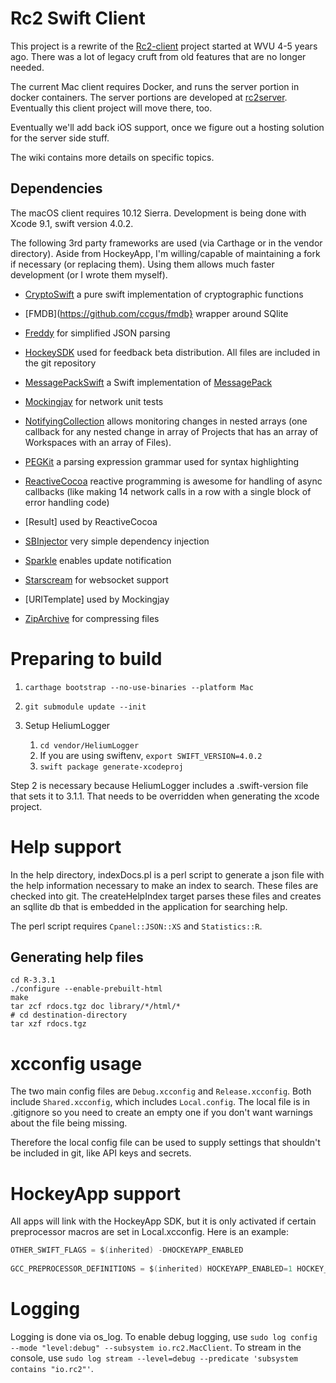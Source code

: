 # Rc2 Swift Client

This project is a rewrite of the [Rc2-client](https://github.com/wvuRc2/rc2client) project started at WVU 4-5 years ago. There was a lot of legacy cruft from old features that are no longer needed.

The current Mac client requires Docker, and runs the server portion in docker containers. The server portions are developed at [rc2server](https://github.com/rc2server/rc2). Eventually this client project will move there, too.

Eventually we'll add back iOS support, once we figure out a hosting solution for the server side stuff.

The wiki contains more details on specific topics.

## Dependencies

The macOS client requires 10.12 Sierra. Development is being done with Xcode 9.1, swift version 4.0.2.

The following 3rd party frameworks are used (via Carthage or in the vendor directory). Aside from HockeyApp, I'm willing/capable of maintaining a fork if necessary (or replacing them). Using them allows much faster development (or I wrote them myself).

* [CryptoSwift](https://github.com/krzyzanowskim/CryptoSwift.git) a pure swift implementation of cryptographic functions

* [FMDB](https://github.com/ccgus/fmdb} wrapper around SQlite

* [Freddy](https://github.com/bignerdranch/Freddy) for simplified JSON parsing

* [HockeySDK](https://hockeyapp.net/) used for feedback beta distribution. All files are included in the git repository

* [MessagePackSwift](https://github.com/mlilback/MessagePackSwift.git) a Swift implementation of [MessagePack](http://msgpack.org/)

* [Mockingjay](https://github.com/kylef/Mockingjay) for network unit tests

* [NotifyingCollection](https://github.com/mlilback/NotifyingCollection) allows monitoring changes in nested arrays (one callback for any nested change in array of Projects that has an array of Workspaces with an array of Files).

* [PEGKit](https://github.com/itod/pegkit.git) a parsing expression grammar used for syntax highlighting

* [ReactiveCocoa](https://github.com/ReactiveCocoa/ReactiveCocoa) reactive programming is awesome for handling of async callbacks (like making 14 network calls in a row with a single block of error handling code)

* [Result] used by ReactiveCocoa

* [SBInjector](https://github.com/mlilback/SBInjector.git) very simple dependency injection

* [Sparkle](https://sparkle-project.org/) enables update notification

* [Starscream](https://github.com/daltoniam/Starscream) for websocket support

* [URITemplate] used by Mockingjay

* [ZipArchive](https://github.com/ZipArchive/ZipArchive) for compressing files

# Preparing to build

1. `carthage bootstrap --no-use-binaries --platform Mac`

2. `git submodule update --init`

3. Setup HeliumLogger

	1. `cd vendor/HeliumLogger`
	2. If you are using swiftenv, `export SWIFT_VERSION=4.0.2`
	3. `swift package generate-xcodeproj`

Step 2 is necessary because HeliumLogger includes a .swift-version file that sets it to 3.1.1. That needs to be overridden when generating the xcode project.

# Help support

In the help directory, indexDocs.pl is a perl script to generate a json file with the help information necessary to make an index to search. These files are checked into git. The createHelpIndex target parses these files and creates an sqllite db that is embedded in the application for searching help.

The perl script requires `Cpanel::JSON::XS` and `Statistics::R`.

## Generating help files ##

```
cd R-3.3.1
./configure --enable-prebuilt-html
make
tar zcf rdocs.tgz doc library/*/html/*
# cd destination-directory
tar xzf rdocs.tgz
```

# xcconfig usage

The two main config files are `Debug.xcconfig` and `Release.xcconfig`. Both include `Shared.xcconfig`, which includes `Local.config`. The local file is in .gitignore so you need to create an empty one if you don't want warnings about the file being missing.

Therefore the local config file can be used to supply settings that shouldn't be included in git, like API keys and secrets.

# HockeyApp support

All apps will link with the HockeyApp SDK, but it is only activated if certain preprocessor macros are set in Local.xcconfig. Here is an example:

```C
OTHER_SWIFT_FLAGS = $(inherited) -DHOCKEYAPP_ENABLED
 
GCC_PREPROCESSOR_DEFINITIONS = $(inherited) HOCKEYAPP_ENABLED=1 HOCKEY_IDENTIFIER='@"7574682489924a239272b421546d00f8"'
```

# Logging

Logging is done via os_log. To enable debug logging, use `sudo log config --mode "level:debug" --subsystem io.rc2.MacClient`. To stream in the console, use `sudo log stream --level=debug --predicate 'subsystem contains "io.rc2"'`.

